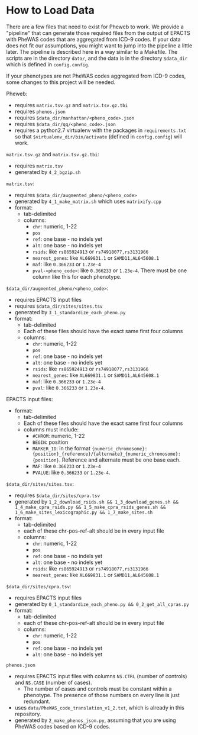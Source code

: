 How to Load Data
================

There are a few files that need to exist for Pheweb to work.
We provide a "pipeline" that can generate those required files from the output of EPACTS with PheWAS codes that are aggregated from ICD-9 codes.
If your data does not fit our assumptions, you might want to jump into the pipeline a little later.
The pipeline is described here in a way similar to a Makefile.
The scripts are in the directory `data/`, and the data is in the directory `$data_dir` which is defined in `config.config`.

If your phenotypes are not PheWAS codes aggregated from ICD-9 codes, some changes to this project will be needed.


Pheweb:
- requires `matrix.tsv.gz` and `matrix.tsv.gz.tbi`
- requires `phenos.json`
- requires `$data_dir/manhattan/<pheno_code>.json`
- requires `$data_dir/qq/<pheno_code>.json`
- requires a python2.7 virtualenv with the packages in `requirements.txt` so that `$virtualenv_dir/bin/activate` (defined in `config.config`) will work.

`matrix.tsv.gz` and `matrix.tsv.gz.tbi`:
- requires `matrix.tsv`
- generated by `4_2_bgzip.sh`

`matrix.tsv`:
- requires `$data_dir/augmented_pheno/<pheno_code>`
- generated by `4_1_make_matrix.sh` which uses `matrixify.cpp`
- format:
    - tab-delimited
    - columns:
        - `chr`: numeric, 1-22
        - `pos`
        - `ref`: one base - no indels yet
        - `alt`: one base - no indels yet
        - `rsids`: like `rs865924913` or `rs74918077,rs3131966`
        - `nearest_genes`: like `AL669831.1` or `SAMD11,AL645608.1`
        - `maf`: like `0.366233` or `1.23e-4`
        - `pval-<pheno_code>`: like `0.366233` or `1.23e-4`.  There must be one column like this for each phenotype.

`$data_dir/augmented_pheno/<pheno_code>`:
- requires EPACTS input files
- requires `$data_dir/sites/sites.tsv`
- generated by `3_1_standardize_each_pheno.py`
- format:
    - tab-delimited
    - Each of these files should have the exact same first four columns
    - columns:
        - `chr`: numeric, 1-22
        - `pos`
        - `ref`: one base - no indels yet
        - `alt`: one base - no indels yet
        - `rsids`: like `rs865924913` or `rs74918077,rs3131966`
        - `nearest_genes`: like `AL669831.1` or `SAMD11,AL645608.1`
        - `maf`: like `0.366233` or `1.23e-4`
        - `pval`: like `0.366233` or `1.23e-4`.

EPACTS input files:
- format:
    - tab-delimited
    - Each of these files should have the exact same first four columns
    - columns must include:
        - `#CHROM`: numeric, 1-22
        - `BEGIN`: position
        - `MARKER_ID`: in the format `{numeric_chromosome}:{position}_{reference}/{alternate}_{numeric_chromosome}:{position}`.  Reference and alternate must be one base each.
        - `MAF`: like `0.366233` or `1.23e-4`
        - `PVALUE`: like `0.366233` or `1.23e-4`.

`$data_dir/sites/sites.tsv`:
- requires `$data_dir/sites/cpra.tsv`
- generated by `1_2_download_rsids.sh && 1_3_download_genes.sh && 1_4_make_cpra_rsids.py && 1_5_make_cpra_rsids_genes.sh && 1_6_make_sites_lexicographic.py && 1_7_make_sites.sh`
- format:
    - tab-delimited
    - each of these chr-pos-ref-alt should be in every input file
    - columns:
        - `chr`: numeric, 1-22
        - `pos`
        - `ref`: one base - no indels yet
        - `alt`: one base - no indels yet
        - `rsids`: like `rs865924913` or `rs74918077,rs3131966`
        - `nearest_genes`: like `AL669831.1` or `SAMD11,AL645608.1`

`$data_dir/sites/cpra.tsv`:
- requires EPACTS input files
- generated by `0_1_standardize_each_pheno.py && 0_2_get_all_cpras.py`
- format:
    - tab-delimited
    - each of these chr-pos-ref-alt should be in every input file
    - columns:
        - `chr`: numeric, 1-22
        - `pos`
        - `ref`: one base - no indels yet
        - `alt`: one base - no indels yet

`phenos.json`
- requires EPACTS input files with columns `NS.CTRL` (number of controls) and `NS.CASE` (number of cases).
    - The number of cases and controls must be constant within a phenotype.  The presence of those numbers on every line is just redundant.
- uses `data/PheWAS_code_translation_v1_2.txt`, which is already in this repository.
- generated by `2_make_phenos_json.py`, assuming that you are using PheWAS codes based on ICD-9 codes.
